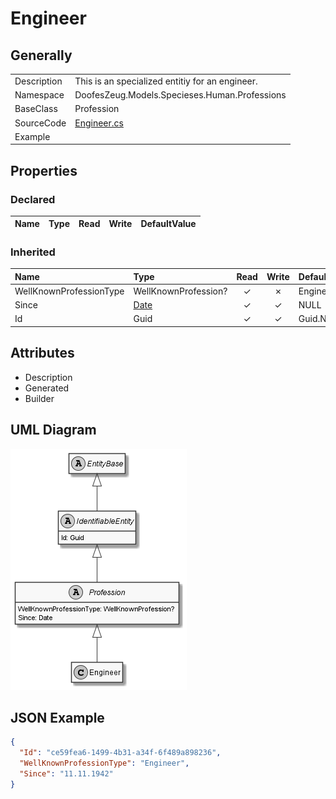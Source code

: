 ﻿# Engineer

## Generally

|||
|:-|:-|
|Description|This is an specialized entitiy for an engineer.|
|Namespace|DoofesZeug.Models.Specieses.Human.Professions|
|BaseClass|Profession|
|SourceCode|[Engineer.cs](../../../../DoofesZeug.Library/Src/Models/Specieses/Human/Professions/Engineer.cs)|
|Example||

## Properties

### Declared

|Name|Type|Read|Write|DefaultValue|
|:---|:---|:--:|:---:|:-----------|

### Inherited

|Name|Type|Read|Write|DefaultValue|
|:---|:---|:--:|:---:|:-----------|
|WellKnownProfessionType|WellKnownProfession?|&#x2713;|&#x2717;|Engineer|
|Since|[Date](../../Models/DoofesZeug.Models.DateAndTime/Date.md)|&#x2713;|&#x2713;|NULL|
|Id|Guid|&#x2713;|&#x2713;|Guid.NewGuid()|

## Attributes

- Description
- Generated
- Builder

## UML Diagram

![Engineer.png](./Engineer.png "Engineer")

## JSON Example

```json
{
  "Id": "ce59fea6-1499-4b31-a34f-6f489a898236",
  "WellKnownProfessionType": "Engineer",
  "Since": "11.11.1942"
}
```

